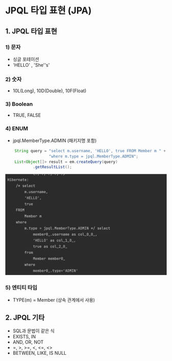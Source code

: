 # JPQL 타입 표현 (JPA)

## 1. JPQL 타입 표현

### 1) 문자

- 싱글 포테이션
- 'HELLO' , 'She''s'

### 2) 숫자

- 10L(Long), 10D(Double), 10F(Float)

### 3) Boolean

- TRUE, FALSE

### 4) ENUM

- jpql.MemberType.ADMIN (패키지명 포함)

```java
    String query = "select m.username, 'HELLO', true FROM Member m " +
                   "where m.type = jpql.MemberType.ADMIN";
    List<Object[]> result = em.createQuery(query)
            .getResultList();
```

![alt](/assets/images/post/jpa/40.png)

### 5) 엔티티 타입

- TYPE(m) = Member (상속 관계에서 사용)

## 2. JPQL 기타

- SQL과 문법이 같은 식
- EXISTS, IN
- AND, OR, NOT
- =, >, >=, <, <=, <>
- BETWEEN, LIKE, IS NULL
